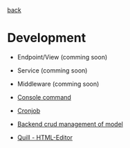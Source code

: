 [back](../index.md)

# Development

* Endpoint/View (comming soon)

* Service (comming soon)

* Middleware (comming soon)

* [Console command](./console.md)

* [Cronjob](./cronjob.md)
  
* [Backend crud management of model](./backend_crud_model.md)
  
* [Quill - HTML-Editor](./quill.md)
